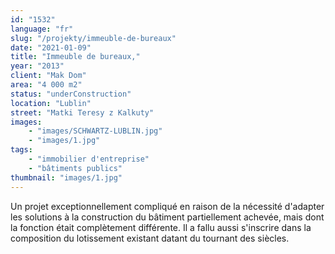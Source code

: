 ```yaml
---
id: "1532"
language: "fr"
slug: "/projekty/immeuble-de-bureaux"
date: "2021-01-09"
title: "Immeuble de bureaux,"
year: "2013"
client: "Mak Dom"
area: "4 000 m2"
status: "underConstruction"
location: "Lublin"
street: "Matki Teresy z Kalkuty"
images: 
    - "images/SCHWARTZ-LUBLIN.jpg"
    - "images/1.jpg"    
tags: 
    - "immobilier d'entreprise"
    - "bâtiments publics"
thumbnail: "images/1.jpg"
---
```

Un projet exceptionnellement compliqué en raison de la nécessité d'adapter les solutions à&nbsp;la construction du bâtiment partiellement achevée, mais dont la fonction était complètement différente. Il a&nbsp;fallu aussi s'inscrire dans la composition du lotissement existant datant du tournant des siècles.

